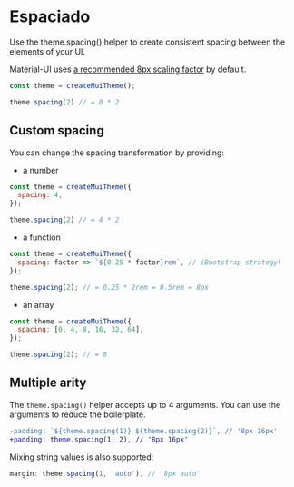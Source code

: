 # Espaciado

<p class="description">Use the theme.spacing() helper to create consistent spacing between the elements of your UI.</p>

Material-UI uses [a recommended 8px scaling factor](https://material.io/design/layout/understanding-layout.html) by default.

```js
const theme = createMuiTheme();

theme.spacing(2) // = 8 * 2
```

## Custom spacing

You can change the spacing transformation by providing:

- a number

```js
const theme = createMuiTheme({
  spacing: 4,
});

theme.spacing(2) // = 4 * 2
```

- a function

```js
const theme = createMuiTheme({
  spacing: factor => `${0.25 * factor}rem`, // (Bootstrap strategy)
});

theme.spacing(2); // = 0.25 * 2rem = 0.5rem = 8px
```

- an array

```js
const theme = createMuiTheme({
  spacing: [0, 4, 8, 16, 32, 64],
});

theme.spacing(2); // = 8
```

## Multiple arity

The `theme.spacing()` helper accepts up to 4 arguments. You can use the arguments to reduce the boilerplate.

```diff
-padding: `${theme.spacing(1)} ${theme.spacing(2)}`, // '8px 16px'
+padding: theme.spacing(1, 2), // '8px 16px'
```

Mixing string values is also supported:

```js
margin: theme.spacing(1, 'auto'), // '8px auto'
```